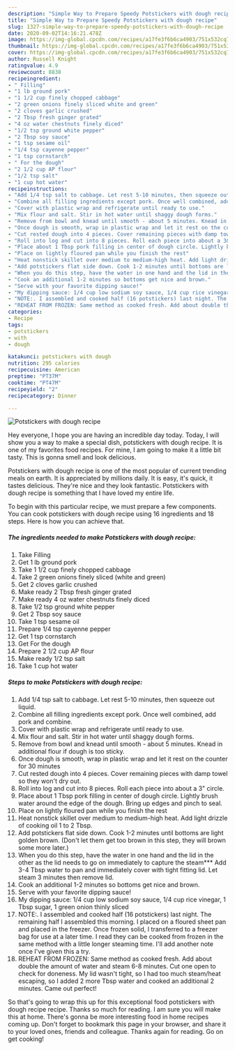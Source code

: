 ```yaml
---
description: "Simple Way to Prepare Speedy Potstickers with dough recipe"
title: "Simple Way to Prepare Speedy Potstickers with dough recipe"
slug: 1327-simple-way-to-prepare-speedy-potstickers-with-dough-recipe
date: 2020-09-02T14:16:21.478Z
image: https://img-global.cpcdn.com/recipes/a17fe3f6b6ca4903/751x532cq70/potstickers-with-dough-recipe-recipe-main-photo.jpg
thumbnail: https://img-global.cpcdn.com/recipes/a17fe3f6b6ca4903/751x532cq70/potstickers-with-dough-recipe-recipe-main-photo.jpg
cover: https://img-global.cpcdn.com/recipes/a17fe3f6b6ca4903/751x532cq70/potstickers-with-dough-recipe-recipe-main-photo.jpg
author: Russell Knight
ratingvalue: 4.9
reviewcount: 8838
recipeingredient:
- " Filling"
- "1 lb ground pork"
- "1 1/2 cup finely chopped cabbage"
- "2 green onions finely sliced white and green"
- "2 cloves garlic crushed"
- "2 Tbsp fresh ginger grated"
- "4 oz water chestnuts finely diced"
- "1/2 tsp ground white pepper"
- "2 Tbsp soy sauce"
- "1 tsp sesame oil"
- "1/4 tsp cayenne pepper"
- "1 tsp cornstarch"
- " For the dough"
- "2 1/2 cup AP flour"
- "1/2 tsp salt"
- "1 cup hot water"
recipeinstructions:
- "Add 1/4 tsp salt to cabbage. Let rest 5-10 minutes, then squeeze out liquid."
- "Combine all filling ingredients except pork. Once well combined, add pork and combine."
- "Cover with plastic wrap and refrigerate until ready to use."
- "Mix flour and salt. Stir in hot water until shaggy dough forms."
- "Remove from bowl and knead until smooth - about 5 minutes. Knead in additional flour if dough is too sticky."
- "Once dough is smooth, wrap in plastic wrap and let it rest on the counter for 30 minutes"
- "Cut rested dough into 4 pieces. Cover remaining pieces with damp towel so they won&#39;t dry out."
- "Roll into log and cut into 8 pieces. Roll each piece into about a 3&#34; circle."
- "Place about 1 Tbsp pork filling in center of dough circle. Lightly brush water around the edge of the dough. Bring up edges and pinch to seal."
- "Place on lightly floured pan while you finish the rest"
- "Heat nonstick skillet over medium to medium-high heat. Add light drizzle of cooking oil 1 to 2 Tbsp."
- "Add potstickers flat side down. Cook 1-2 minutes until bottoms are light golden brown. (Don&#39;t let them get too brown in this step, they will brown some more later.)"
- "When you do this step, have the water in one hand and the lid in the other as the lid needs to go on immediately to capture the steam*** Add 3-4 Tbsp water to pan and immediately cover with tight fitting lid. Let steam 3 minutes then remove lid."
- "Cook an additional 1-2 minutes so bottoms get nice and brown."
- "Serve with your favorite dipping sauce!"
- "My dipping sauce: 1/4 cup low sodium soy sauce, 1/4 cup rice vinegar, 1 Tbsp sugar, 1 green onion thinly sliced"
- "NOTE:. I assembled and cooked half (16 potstickers) last night. The remaining half I assembled this morning. I placed on a floured sheet pan and placed in the freezer. Once frozen solid, I transferred to a freezer bag for use at a later time. I read they can be cooked from frozen in the same method with a little longer steaming time. I&#39;ll add another note once I&#39;ve given this a try."
- "REHEAT FROM FROZEN: Same method as cooked fresh. Add about double the amount of water and steam 6-8 minutes. Cut one open to check for doneness. My lid wasn&#39;t tight, so I had too much steam/heat escaping, so I added 2 more Tbsp water and cooked an additional 2 minutes. Came out perfect!"
categories:
- Recipe
tags:
- potstickers
- with
- dough

katakunci: potstickers with dough 
nutrition: 295 calories
recipecuisine: American
preptime: "PT37M"
cooktime: "PT47M"
recipeyield: "2"
recipecategory: Dinner

---
```



![Potstickers with dough recipe](https://img-global.cpcdn.com/recipes/a17fe3f6b6ca4903/751x532cq70/potstickers-with-dough-recipe-recipe-main-photo.jpg)

Hey everyone, I hope you are having an incredible day today. Today, I will show you a way to make a special dish, potstickers with dough recipe. It is one of my favorites food recipes. For mine, I am going to make it a little bit tasty. This is gonna smell and look delicious.



Potstickers with dough recipe is one of the most popular of current trending meals on earth. It is appreciated by millions daily. It is easy, it's quick, it tastes delicious. They're nice and they look fantastic. Potstickers with dough recipe is something that I have loved my entire life.


To begin with this particular recipe, we must prepare a few components. You can cook potstickers with dough recipe using 16 ingredients and 18 steps. Here is how you can achieve that.

<!--inarticleads1-->

##### The ingredients needed to make Potstickers with dough recipe:

1. Take  Filling
1. Get 1 lb ground pork
1. Take 1 1/2 cup finely chopped cabbage
1. Take 2 green onions finely sliced (white and green)
1. Get 2 cloves garlic crushed
1. Make ready 2 Tbsp fresh ginger grated
1. Make ready 4 oz water chestnuts finely diced
1. Take 1/2 tsp ground white pepper
1. Get 2 Tbsp soy sauce
1. Take 1 tsp sesame oil
1. Prepare 1/4 tsp cayenne pepper
1. Get 1 tsp cornstarch
1. Get  For the dough
1. Prepare 2 1/2 cup AP flour
1. Make ready 1/2 tsp salt
1. Take 1 cup hot water




<!--inarticleads2-->

##### Steps to make Potstickers with dough recipe:

1. Add 1/4 tsp salt to cabbage. Let rest 5-10 minutes, then squeeze out liquid.
1. Combine all filling ingredients except pork. Once well combined, add pork and combine.
1. Cover with plastic wrap and refrigerate until ready to use.
1. Mix flour and salt. Stir in hot water until shaggy dough forms.
1. Remove from bowl and knead until smooth - about 5 minutes. Knead in additional flour if dough is too sticky.
1. Once dough is smooth, wrap in plastic wrap and let it rest on the counter for 30 minutes
1. Cut rested dough into 4 pieces. Cover remaining pieces with damp towel so they won&#39;t dry out.
1. Roll into log and cut into 8 pieces. Roll each piece into about a 3&#34; circle.
1. Place about 1 Tbsp pork filling in center of dough circle. Lightly brush water around the edge of the dough. Bring up edges and pinch to seal.
1. Place on lightly floured pan while you finish the rest
1. Heat nonstick skillet over medium to medium-high heat. Add light drizzle of cooking oil 1 to 2 Tbsp.
1. Add potstickers flat side down. Cook 1-2 minutes until bottoms are light golden brown. (Don&#39;t let them get too brown in this step, they will brown some more later.)
1. When you do this step, have the water in one hand and the lid in the other as the lid needs to go on immediately to capture the steam*** Add 3-4 Tbsp water to pan and immediately cover with tight fitting lid. Let steam 3 minutes then remove lid.
1. Cook an additional 1-2 minutes so bottoms get nice and brown.
1. Serve with your favorite dipping sauce!
1. My dipping sauce: 1/4 cup low sodium soy sauce, 1/4 cup rice vinegar, 1 Tbsp sugar, 1 green onion thinly sliced
1. NOTE:. I assembled and cooked half (16 potstickers) last night. The remaining half I assembled this morning. I placed on a floured sheet pan and placed in the freezer. Once frozen solid, I transferred to a freezer bag for use at a later time. I read they can be cooked from frozen in the same method with a little longer steaming time. I&#39;ll add another note once I&#39;ve given this a try.
1. REHEAT FROM FROZEN: Same method as cooked fresh. Add about double the amount of water and steam 6-8 minutes. Cut one open to check for doneness. My lid wasn&#39;t tight, so I had too much steam/heat escaping, so I added 2 more Tbsp water and cooked an additional 2 minutes. Came out perfect!




So that's going to wrap this up for this exceptional food potstickers with dough recipe recipe. Thanks so much for reading. I am sure you will make this at home. There's gonna be more interesting food in home recipes coming up. Don't forget to bookmark this page in your browser, and share it to your loved ones, friends and colleague. Thanks again for reading. Go on get cooking!
